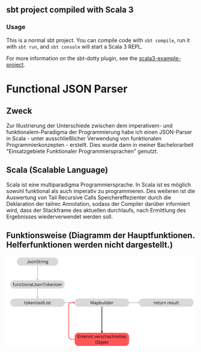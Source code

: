 ## sbt project compiled with Scala 3

### Usage

This is a normal sbt project. You can compile code with `sbt compile`, run it with `sbt run`, and `sbt console` will start a Scala 3 REPL.

For more information on the sbt-dotty plugin, see the
[scala3-example-project](https://github.com/scala/scala3-example-project/blob/main/README.md).

# Functional JSON Parser
## Zweck
Zur Illustrierung der Unterschiede zwischen dem imperativem- und funktionalem-Paradigma der Programmierung habe ich einen JSON-Parser in Scala - unter ausschließlicher Verwendung von funktionalen Programmierkonzepten - erstellt. Dies wurde dann in meiner Bachelorarbeit "Einsatzgebiete Funktionaler Programmiersprachen" genutzt. 

## Scala (Scalable Language)
Scala ist eine multiparadigma Programmiersprache. In Scala ist es möglich sowohl funktional als auch imperativ zu programmieren. Des weiteren ist die Auswertung von Tail Recursive Calls Speichereffezienter durch die Deklaration der tailrec Annotation, sodass der Compiler darüber informiert wird, dass der Stackframe des aktuellen durchlaufs, nach Ermittlung des Ergebnisses wiederverwendet werden soll. 

## Funktionsweise (Diagramm der Hauptfunktionen. Helferfunktionen werden nicht dargestellt.)
![Alt text](assets/JsonString.png)
